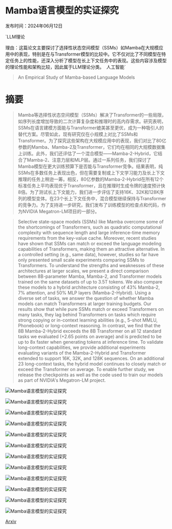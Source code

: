 # Mamba语言模型的实证探究

发布时间：2024年06月12日

`LLM理论

理由：这篇论文主要探讨了选择性状态空间模型（SSMs）如Mamba在大规模应用中的表现，特别是在与Transformer模型的比较中。它不仅对比了不同模型在特定任务上的性能，还深入分析了模型在长上下文任务中的表现。这些内容涉及模型的理论性能和架构比较，因此属于LLM理论分类。` `人工智能`

> An Empirical Study of Mamba-based Language Models

# 摘要

> Mamba等选择性状态空间模型（SSMs）解决了Transformer的一些局限，如序列长度增加导致的二次计算复杂度和推理时的高内存需求。研究表明，SSMs在语言建模方面能与Transformer媲美甚至更优，成为一种吸引人的替代方案。尽管如此，现有研究仅在小规模上对比了SSMs和Transformer。为了探究这些架构在大规模应用中的表现，我们对比了80亿参数的Mamba、Mamba-2及Transformer，它们均在相同的大规模数据集上训练。此外，我们还评估了一个混合模型——Mamba-2-Hybrid，它结合了Mamba-2、注意力层和MLP层。通过一系列任务，我们探讨了Mamba模型在更大训练预算下是否能与Transformer竞争。结果表明，纯SSMs在多数任务上表现出色，但在需要复制或上下文学习能力及长上下文推理的任务上稍逊一筹。相反，80亿参数的Mamba-2-Hybrid在所有12个标准任务上平均表现优于Transformer，且在推理时生成令牌的速度预计快8倍。为了测试长上下文能力，我们进一步评估了支持16K、32K和128K序列的模型变体。在23个长上下文任务中，混合模型继续保持与Transformer的竞争力。为了支持进一步研究，我们发布了训练模型的检查点和代码，作为NVIDIA Megatron-LM项目的一部分。

> Selective state-space models (SSMs) like Mamba overcome some of the shortcomings of Transformers, such as quadratic computational complexity with sequence length and large inference-time memory requirements from the key-value cache. Moreover, recent studies have shown that SSMs can match or exceed the language modeling capabilities of Transformers, making them an attractive alternative. In a controlled setting (e.g., same data), however, studies so far have only presented small scale experiments comparing SSMs to Transformers. To understand the strengths and weaknesses of these architectures at larger scales, we present a direct comparison between 8B-parameter Mamba, Mamba-2, and Transformer models trained on the same datasets of up to 3.5T tokens. We also compare these models to a hybrid architecture consisting of 43% Mamba-2, 7% attention, and 50% MLP layers (Mamba-2-Hybrid). Using a diverse set of tasks, we answer the question of whether Mamba models can match Transformers at larger training budgets. Our results show that while pure SSMs match or exceed Transformers on many tasks, they lag behind Transformers on tasks which require strong copying or in-context learning abilities (e.g., 5-shot MMLU, Phonebook) or long-context reasoning. In contrast, we find that the 8B Mamba-2-Hybrid exceeds the 8B Transformer on all 12 standard tasks we evaluated (+2.65 points on average) and is predicted to be up to 8x faster when generating tokens at inference time. To validate long-context capabilities, we provide additional experiments evaluating variants of the Mamba-2-Hybrid and Transformer extended to support 16K, 32K, and 128K sequences. On an additional 23 long-context tasks, the hybrid model continues to closely match or exceed the Transformer on average. To enable further study, we release the checkpoints as well as the code used to train our models as part of NVIDIA's Megatron-LM project.

![Mamba语言模型的实证探究](../../../paper_images/2406.07887/x1.png)

![Mamba语言模型的实证探究](../../../paper_images/2406.07887/x2.png)

![Mamba语言模型的实证探究](../../../paper_images/2406.07887/x3.png)

![Mamba语言模型的实证探究](../../../paper_images/2406.07887/x4.png)

![Mamba语言模型的实证探究](../../../paper_images/2406.07887/x5.png)

![Mamba语言模型的实证探究](../../../paper_images/2406.07887/x6.png)

![Mamba语言模型的实证探究](../../../paper_images/2406.07887/x7.png)

![Mamba语言模型的实证探究](../../../paper_images/2406.07887/x8.png)

![Mamba语言模型的实证探究](../../../paper_images/2406.07887/x9.png)

![Mamba语言模型的实证探究](../../../paper_images/2406.07887/x10.png)

![Mamba语言模型的实证探究](../../../paper_images/2406.07887/x11.png)

![Mamba语言模型的实证探究](../../../paper_images/2406.07887/x12.png)

[Arxiv](https://arxiv.org/abs/2406.07887)